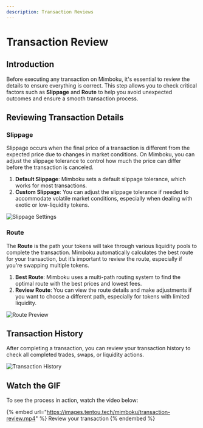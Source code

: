 ```yaml
---
description: Transaction Reviews
---
```


# Transaction Review

## Introduction

Before executing any transaction on Mimboku, it's essential to review the details to ensure everything is correct. This step allows you to check critical factors such as **Slippage** and **Route** to help you avoid unexpected outcomes and ensure a smooth transaction process.

## Reviewing Transaction Details

### Slippage

Slippage occurs when the final price of a transaction is different from the expected price due to changes in market conditions. On Mimboku, you can adjust the slippage tolerance to control how much the price can differ before the transaction is canceled.

1. **Default Slippage**: Mimboku sets a default slippage tolerance, which works for most transactions.
2. **Custom Slippage**: You can adjust the slippage tolerance if needed to accommodate volatile market conditions, especially when dealing with exotic or low-liquidity tokens.

![Slippage Settings](https://images.tentou.tech/mimboku/slippage.jpg)

### Route

The **Route** is the path your tokens will take through various liquidity pools to complete the transaction. Mimboku automatically calculates the best route for your transaction, but it’s important to review the route, especially if you're swapping multiple tokens.

1. **Best Route**: Mimboku uses a multi-path routing system to find the optimal route with the best prices and lowest fees.
2. **Review Route**: You can view the route details and make adjustments if you want to choose a different path, especially for tokens with limited liquidity.

![Route Preview](https://images.tentou.tech/mimboku/route.jpg)

## Transaction History

After completing a transaction, you can review your transaction history to check all completed trades, swaps, or liquidity actions.

![Transaction History](https://images.tentou.tech/mimboku/history.jpg)

## Watch the GIF

To see the process in action, watch the video below:

{% embed url="https://images.tentou.tech/mimboku/transaction-review.mp4" %}
Review your transaction
{% endembed %}
